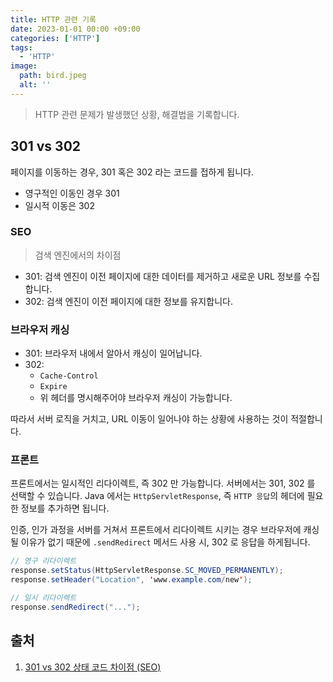 ```yaml
---
title: HTTP 관련 기록
date: 2023-01-01 00:00 +09:00
categories: ['HTTP']
tags:
  - 'HTTP'
image:
  path: bird.jpeg
  alt: ''
---
```


<!-- @format -->

> HTTP 관련 문제가 발생했던 상황, 해결법을 기록합니다.

## 301 vs 302

페이지를 이동하는 경우, 301 혹은 302 라는 코드를 접하게 됩니다.

- 영구적인 이동인 경우 301
- 일시적 이동은 302

### SEO

> 검색 엔진에서의 차이점

- 301: 검색 엔진이 이전 페이지에 대한 데이터를 제거하고 새로운 URL 정보를 수집합니다.
- 302: 검색 엔진이 이전 페이지에 대한 정보를 유지합니다.

### 브라우저 캐싱

- 301: 브라우저 내에서 알아서 캐싱이 일어납니다.
- 302:
  - `Cache-Control`
  - `Expire`
  - 위 헤더를 명시해주어야 브라우저 캐싱이 가능합니다.

따라서 서버 로직을 거치고, URL 이동이 일어나야 하는 상황에 사용하는 것이 적절합니다.

### 프론트

프론트에서는 일시적인 리다이렉트, 즉 302 만 가능합니다. 서버에서는 301, 302 를 선택할 수 있습니다.
Java 에서는 `HttpServletResponse`, 즉 `HTTP 응답`의 헤더에 필요한 정보를 추가하면 됩니다.

인증, 인가 과정을 서버를 거쳐서 프론트에서 리다이렉트 시키는 경우 브라우저에 캐싱될 이유가 없기 때문에 `.sendRedirect` 메서드 사용 시,
302 로 응답을 하게됩니다.

```java
// 영구 리다이렉트
response.setStatus(HttpServletResponse.SC_MOVED_PERMANENTLY);
response.setHeader("Location", 'www.example.com/new');

// 일시 리다이렉트
response.sendRedirect("...");


```

## 출처

1. [301 vs 302 상태 코드 차이점 (SEO)](https://inpa.tistory.com/entry/HTTP-%F0%9F%8C%90-301-vs-302-%EC%83%81%ED%83%9C-%EC%BD%94%EB%93%9C-%EC%B0%A8%EC%9D%B4%EC%A0%90-%F0%9F%92%AF-%EC%99%84%EB%B2%BD-%EC%A0%95%EB%A6%AC)
